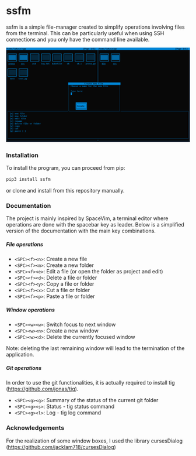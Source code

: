 # ssfm

ssfm is a simple file-manager created to simplify operations involving files from the terminal. 
This can be particularly useful when using SSH connections and you only have the command line available.

![](screenshot.png)

### Installation

To install the program, you can proceed from pip:

```bash
pip3 install ssfm 
```

or clone and install from this repository manually.


### Documentation

The project is mainly inspired by SpaceVim, a terminal editor where operations are done with the spacebar 
key as leader. Below is a simplified version of the documentation with the main key combinations.

##### File operations 

+ ```<SPC><f><n>```: Create a new file
+ ```<SPC><f><m>```: Create a new folder
+ ```<SPC><f><e>```: Edit a file (or open the folder as project and edit)
+ ```<SPC><f><d>```: Delete a file or folder 
+ ```<SPC><f><y>```: Copy a file or folder 
+ ```<SPC><f><x>```: Cut a file or folder 
+ ```<SPC><f><p>```: Paste a file or folder 


##### Window operations 

+ ```<SPC><w><w>```: Switch focus to next window 
+ ```<SPC><w><n>```: Create a new window 
+ ```<SPC><w><d>```: Delete the currently focused window  

Note: deleting the last remaining window will lead to the termination of the application.


##### Git operations 

In order to use the git functionalities, it is actually required to install tig 
(https://github.com/jonas/tig).

+ ```<SPC><g><g>```: Summary of the status of the current git folder 
+ ```<SPC><g><s>```: Status - tig status command 
+ ```<SPC><g><l>```: Log - tig log command 


### Acknowledgements

For the realization of some window boxes, I used the library cursesDialog (https://github.com/jacklam718/cursesDialog)



